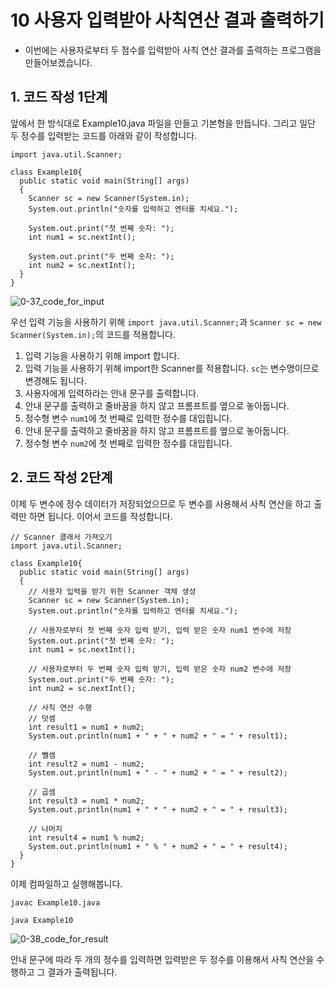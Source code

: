 # 10 사용자 입력받아 사칙연산 결과 출력하기
- 이번에는 사용자로부터 두 점수를 입력받아 사칙 연산 결과를 출력하는 프로그램을 만들어보겠습니다.
## 1. 코드 작성 1단계 
앞에서 한 방식대로 Example10.java 파일을 만들고 기본형을 만듭니다. 그리고 일단 두 정수를 입력받는 코드를 아래와 같이 작성합니다. 
```
import java.util.Scanner;

class Example10{
  public static void main(String[] args)
  {
    Scanner sc = new Scanner(System.in);
    System.out.println("숫자를 입력하고 엔터를 치세요.");

    System.out.print("첫 번째 숫자: ");
    int num1 = sc.nextInt();

    System.out.print("두 번째 숫자: ");
    int num2 = sc.nextInt();
  }
}
```
![0-37_code_for_input](https://github.com/Ki-Sung/must_have_JAVA/assets/80456601/5d9f1bd1-e00d-4d6b-a824-22fbcbeae64d)

우선 입력 기능을 사용하기 위해 `import java.util.Scanner;`과 `Scanner sc = new Scanner(System.in);`의 코드를 적용합니다.
  1) 입력 기능을 사용하기 위해 import 합니다.
  2) 입력 기능을 사용하기 위해 import한 Scanner를 적용합니다. `sc`는 변수명이므로 변경해도 됩니다.
  3) 사용자에게 입력하라는 안내 문구를 출력합니다.
  4) 안내 문구를 출력하고 줄바꿈을 하지 않고 프롬프트를 옆으로 놓아둡니다.
  5) 정수형 변수 `num1`에 첫 번째로 입력한 정수를 대입힙니다.
  6) 안내 문구를 출력하고 줄바꿈을 하지 않고 프롬프트를 옆으로 놓아둡니다.
  7) 정수형 변수 `num2`에 첫 번째로 입력한 정수를 대입힙니다.

## 2. 코드 작성 2단계
이제 두 변수에 정수 데이터가 저장되었으므로 두 변수를 사용해서 사칙 연산을 하고 출력만 하면 됩니다. 이어서 코드를 작성합니다. 
```
// Scanner 클래서 가져오기
import java.util.Scanner;

class Example10{
  public static void main(String[] args)
  {
    // 사용자 입력을 받기 위한 Scanner 객체 생성
    Scanner sc = new Scanner(System.in);
    System.out.println("숫자를 입력하고 엔터를 치세요.");

    // 사용자로부터 첫 번째 숫자 입력 받기, 입력 받은 숫자 num1 변수에 저장 
    System.out.print("첫 번째 숫자: ");
    int num1 = sc.nextInt();

    // 사용자로부터 두 번째 숫자 입력 받기, 입력 받은 숫자 num2 변수에 저장 
    System.out.print("두 번째 숫자: ");
    int num2 = sc.nextInt();

    // 사칙 연산 수행
    // 덧셈
    int result1 = num1 + num2;
    System.out.println(num1 + " + " + num2 + " = " + result1);

    // 뺄셈
    int result2 = num1 - num2;
    System.out.println(num1 + " - " + num2 + " = " + result2);

    // 곱셈 
    int result3 = num1 * num2;
    System.out.println(num1 + " * " + num2 + " = " + result3);

    // 나머지
    int result4 = num1 % num2;
    System.out.println(num1 + " % " + num2 + " = " + result4);
  }
}
```
이제 컴파일하고 실행해봅니다.
```
javac Example10.java
```
```
java Example10
```

![0-38_code_for_result](https://github.com/Ki-Sung/must_have_JAVA/assets/80456601/d22e70df-d5ac-443d-ba4a-d9307aaaf758)

안내 문구에 따라 두 개의 정수를 입력하면 입력받은 두 정수를 이용해서 사칙 연산을 수행하고 그 결과가 출력됩니다. 
